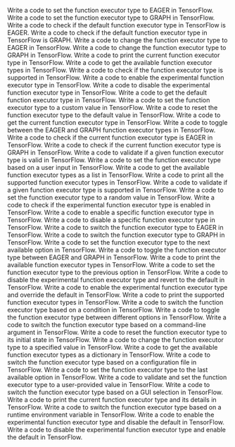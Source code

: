 Write a code to set the function executor type to EAGER in TensorFlow.
Write a code to set the function executor type to GRAPH in TensorFlow.
Write a code to check if the default function executor type in TensorFlow is EAGER.
Write a code to check if the default function executor type in TensorFlow is GRAPH.
Write a code to change the function executor type to EAGER in TensorFlow.
Write a code to change the function executor type to GRAPH in TensorFlow.
Write a code to print the current function executor type in TensorFlow.
Write a code to get the available function executor types in TensorFlow.
Write a code to check if the function executor type is supported in TensorFlow.
Write a code to enable the experimental function executor type in TensorFlow.
Write a code to disable the experimental function executor type in TensorFlow.
Write a code to get the default function executor type in TensorFlow.
Write a code to set the function executor type to a custom value in TensorFlow.
Write a code to reset the function executor type to the default value in TensorFlow.
Write a code to get the current function executor type in TensorFlow.
Write a code to toggle between the EAGER and GRAPH function executor types in TensorFlow.
Write a code to check if the current function executor type is EAGER in TensorFlow.
Write a code to check if the current function executor type is GRAPH in TensorFlow.
Write a code to validate if a given function executor type is valid in TensorFlow.
Write a code to set the function executor type based on a user input in TensorFlow.
Write a code to get the available function executor types as a list in TensorFlow.
Write a code to print all the supported function executor types in TensorFlow.
Write a code to validate if a given function executor type is supported in TensorFlow.
Write a code to set the function executor type to a random value in TensorFlow.
Write a code to check if the experimental function executor type is enabled in TensorFlow.
Write a code to enable a specific function executor type in TensorFlow.
Write a code to disable a specific function executor type in TensorFlow.
Write a code to switch the function executor type to EAGER in TensorFlow.
Write a code to switch the function executor type to GRAPH in TensorFlow.
Write a code to set the function executor type to the next available option in TensorFlow.
Write a code to toggle the function executor type between EAGER and GRAPH in TensorFlow.
Write a code to print the available function executor types in TensorFlow.
Write a code to set the function executor type to the previous option in TensorFlow.
Write a code to disable the experimental function executor type and revert to the default in TensorFlow.
Write a code to enable the experimental function executor type and override the default in TensorFlow.
Write a code to print the supported function executor types in TensorFlow.
Write a code to switch the function executor type based on a condition in TensorFlow.
Write a code to toggle the function executor type between different options in TensorFlow.
Write a code to switch the function executor type based on a command-line argument in TensorFlow.
Write a code to reset the function executor type to its initial state in TensorFlow.
Write a code to change the function executor type to a specified value in TensorFlow.
Write a code to get the available function executor types as a dictionary in TensorFlow.
Write a code to switch the function executor type based on a configuration file in TensorFlow.
Write a code to set the function executor type to the last available option in TensorFlow.
Write a code to validate and set the function executor type to a user-provided value in TensorFlow.
Write a code to switch the function executor type based on a GUI selection in TensorFlow.
Write a code to print the current function executor type and its details in TensorFlow.
Write a code to switch the function executor type based on a runtime environment variable in TensorFlow.
Write a code to enable the experimental function executor type and disable the default in TensorFlow.
Write a code to disable the experimental function executor type and enable the default in TensorFlow.